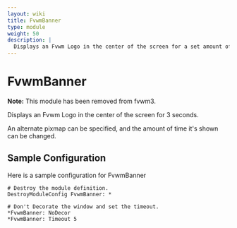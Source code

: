 ```yaml
---
layout: wiki
title: FvwmBanner
type: module
weight: 50
description: |
  Displays an Fvwm Logo in the center of the screen for a set amount of time.
---
```


# FvwmBanner

**Note:** This module has been removed from fvwm3.

Displays an Fvwm Logo in the center of the screen for 3 seconds.

An alternate pixmap can be specified, and the amount of time it's shown can be changed.

## Sample Configuration

Here is a sample configuration for FvwmBanner

    # Destroy the module definition.
    DestroyModuleConfig FvwmBanner: *

    # Don't Decorate the window and set the timeout.
    *FvwmBanner: NoDecor
    *FvwmBanner: Timeout 5

